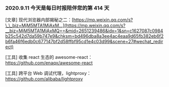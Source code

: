 ### 2020.9.11 今天是每日时报陪伴您的第 414 天

[文章] 现代浏览器内部揭秘之二：[https://mp.weixin.qq.com/s?\_\_biz=MjM5MTA1MjAxM...](https://mp.weixin.qq.com/s?__biz=MjM5MTA1MjAxMQ==&mid=2651239486&idx=1&sn=c1627087c0984b25c542d7da59b747e9&chksm=bd496dba8a3ee4ac4eaa9d65fb382eb6f2b6fa46f6edb0c677147bf2d58ffbf95cd1e4c03d99&scene=27#wechat_redirect)

[工具] 收集 react 生态的 awesome-react：<https://github.com/enaqx/awesome-react>

[工具] 跨平台 Web 调试代理，lightproxy：<https://github.com/alibaba/lightproxy>
